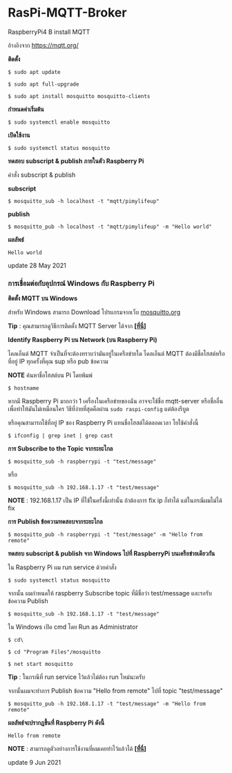 # RasPi-MQTT-Broker
RaspberryPi4 B install MQTT 

อ้างอิงจาก https://mqtt.org/

**ติดตั้ง**
~~~
$ sudo apt update

$ sudo apt full-upgrade

$ sudo apt install mosquitto mosquitto-clients
~~~

**กำหนดค่าเริ่มต้น**
~~~
$ sudo systemctl enable mosquitto
~~~

**เปิดใช้งาน**
~~~
$ sudo systemctl status mosquitto
~~~

**ทดสอบ subscript & publish ภายในตัว Raspberry Pi**

คำสั่ง subscript & publish

**subscript**
~~~
$ mosquitto_sub -h localhost -t "mqtt/pimylifeup"
~~~

**publish**
~~~
$ mosquitto_pub -h localhost -t "mqtt/pimylifeup" -m "Hello world"
~~~

**ผลลัพธ์**
~~~
Hello world
~~~

update 28 May 2021

### การเชื่อมต่อกับอุปกรณ์ Windows กับ Raspberry Pi

**ติดตั้ง MQTT บน Windows**

สำหรับ Windows สามารถ Download โปรแกรมจากเว็บ [mosquitto.org](https://mosquitto.org/download/)

**Tip** : คุณสามารถดูวิธีการติดตั้ง MQTT Server ได้จาก **[[ที่นี่](https://www.youtube.com/watch?v=tzAVwksEEfY)]**

**Identify Raspberry Pi บน Network (บน Raspberry Pi)**

ไคลเอ็นต์ MQTT จำเป็นที่จะต้องทราบว่ามันอยู่ในเครือข่ายใด ไคลเอ็นต์ MQTT ต้องมีชื่อโฮสต์หรือที่อยู่ IP ทุกครั้งที่คุณ sup หรือ pub ข้อความ

**NOTE** ค้นหาชื่อโฮสต์บน Pi โดยพิมพ์

~~~
$ hostname
~~~

หากมี Raspberry Pi มากกว่า 1 เครื่องในเครือข่ายของฉัน อาจจะใช้ชื่อ mqtt-server หรือชื่ออื่นเพื่อทำให้มันไม่เหมือนใคร วิธีที่ง่ายที่สุดคือผ่าน `sudo raspi-config` แต่ต้องรีบูต

หรือคุณสามารถใช้ที่อยู่ IP ของ Raspberry Pi แทนชื่อโฮสต์ได้ตลอดเวลา โยใช้คำสั่งนี้

~~~
$ ifconfig | grep inet | grep cast
~~~

**การ Subscribe to the Topic จากระยะไกล**

~~~
$ mosquitto_sub -h raspberrypi -t "test/message"
~~~

หรือ

~~~
$ mosquitto_sub -h 192.168.1.17 -t "test/message" 
~~~

**NOTE** : 192.168.1.17 เป็น IP ที่ใช้ในครั้งนี้เท่านั้น ถ้าต้องการ fix ip ก็ทำได้ แต่ในกรณีผมไม่ได้ fix

**การ Publish ข้อความทดสอบจากระยะไกล**

~~~
$ mosquitto_pub -h raspberrypi -t "test/message" -m "Hello from remote"
~~~

**ทดสอบ subscript & publish จาก Windows ไปที่ RaspberryPi บนเครือข่ายเดียวกัน**

ใน Raspberry Pi ผม run service ด้วยคำสั่ง

~~~
$ sudo systemctl status mosquitto
~~~

จากนั้น ผมกำหนดให้ raspberry Subscribe topic ที่มีชื่อว่า test/message และรอรับข้อความ Publish

~~~
$ mosquitto_sub -h 192.168.1.17 -t "test/message"
~~~

ใน Windows เปิด cmd โดย Run as Administrator 

~~~
$ cd\

$ cd "Program Files"/mosquitto

$ net start mosquitto
~~~

**Tip** : ในกรณีที่ run service ไว้แล้วไม่ต้อง run ใหม่นะครับ

จากนั้นผมจะทำการ Publish ข้อความ "Hello from remote" ไปที่ topic "test/message"

~~~
$ mosquitto_pub -h 192.168.1.17 -t "test/message" -m "Hello from remote"
~~~

**ผลลัพธ์จะปรากฎขึ้นที่ Raspberry Pi ดังนี้**
~~~
Hello from remote
~~~

**NOTE** : สามารถดูตัวอย่างการใช้งานที่ผมเคยทำไว้แล้วได้ **[[ที่นี่](https://www.youtube.com/watch?v=we_bRC2Z_-I&t=71s)]**

update 9 Jun 2021

